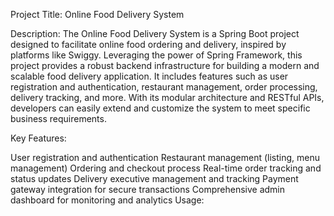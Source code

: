 Project Title: Online Food Delivery System

Description: The Online Food Delivery System is a Spring Boot project designed to facilitate online food ordering and delivery, inspired by platforms like Swiggy. Leveraging the power of Spring Framework, this project provides a robust backend infrastructure for building a modern and scalable food delivery application. It includes features such as user registration and authentication, restaurant management, order processing, delivery tracking, and more. With its modular architecture and RESTful APIs, developers can easily extend and customize the system to meet specific business requirements.

Key Features:

User registration and authentication Restaurant management (listing, menu management) Ordering and checkout process Real-time order tracking and status updates Delivery executive management and tracking Payment gateway integration for secure transactions Comprehensive admin dashboard for monitoring and analytics Usage:
